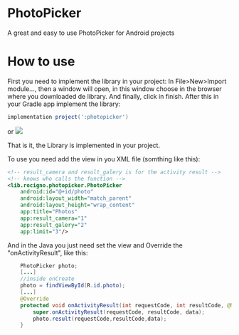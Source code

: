 # PhotoPicker
A great and easy to use PhotoPicker for Android projects

# How to use
First you need to implement the library in your project:
In File>New>Import module..., then a window will open, in this window choose in the browser where you downloaded de library. 
And finally, click in finish.
After this in your Gradle app implement the library:
```gradle 
implementation project(':photopicker') 
```
or
[![](https://jitpack.io/v/mrocigno/PhotoPicker.svg)](https://jitpack.io/#mrocigno/PhotoPicker)

That is it, the Library is implemented in your project.

To use you need add the view in you XML file (somthing like this):
```XML
<!-- result_camera and result_galery is for the activity result -->
<!-- knows who calls the function -->
<lib.rocigno.photopicker.PhotoPicker
    android:id="@+id/photo"
    android:layout_width="match_parent"
    android:layout_height="wrap_content"
    app:title="Photos" 
    app:result_camera="1"
    app:result_galery="2"
    app:limit="3"/>
```
And in the Java you just need set the view and Override the "onActivityResult", like this:
```Java
    PhotoPicker photo;
    [...]
    //inside onCreate
    photo = findViewById(R.id.photo);
    [...]
    @Override
    protected void onActivityResult(int requestCode, int resultCode, @Nullable Intent data) {
        super.onActivityResult(requestCode, resultCode, data);
        photo.result(requestCode,resultCode,data);
    }
```
